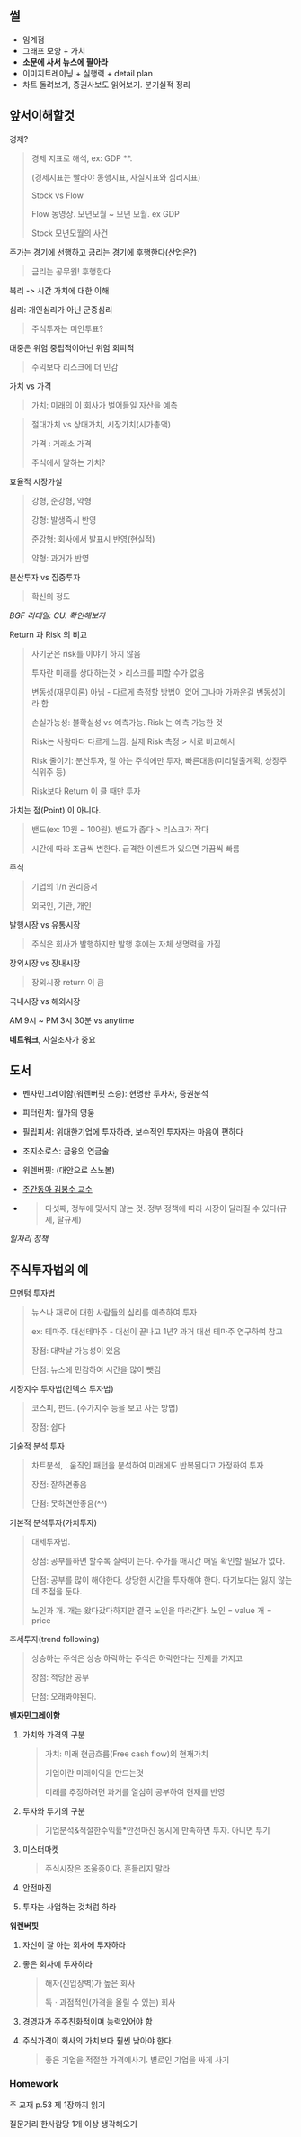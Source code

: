 ## 썰

- 임계점
- 그래프 모양 + 가치
- **소문에 사서 뉴스에 팔아라**
- 이미지트레이닝 + 실행력 + detail plan
- 차트 돌려보기, 증권사보도 읽어보기. 분기실적 정리

## 앞서이해할것

경제?

> 경제 지표로 해석, ex: GDP **. 
>
> (경제지표는 빨라야 동행지표, 사실지표와 심리지표)
>
> Stock vs Flow
>
> Flow 동영상. 모년모월 ~ 모년 모월. ex GDP
>
> Stock 모년모월의 사건

주가는 경기에 선행하고 금리는 경기에 후행한다(산업은?)

> 금리는 공무원! 후행한다

복리 -> 시간 가치에 대한 이해

심리: 개인심리가 아닌 군중심리

> 주식투자는 미인투표?

대중은 위험 중립적이아닌 위험 회피적

> 수익보다 리스크에 더 민감

가치 vs 가격

> 가치: 미래의 이 회사가 벌어들일 자산을 예측

> 절대가치 vs 상대가치, 시장가치(시가총액)
>
> 가격 : 거래소 가격
>
> 주식에서 말하는 가치?

효율적 시장가설

> 강형, 준강형, 약형
>
> 강형: 발생즉시 반영
>
> 준강형: 회사에서 발표시 반영(현실적)
>
> 약형: 과거가 반영

분산투자 vs 집중투자

> 확신의 정도

*BGF 리테일: CU. 확인해보자*

Return 과 Risk 의 비교

> 사기꾼은 risk를 이야기 하지 않음
>
> 투자란 미래를 상대하는것 > 리스크를 피할 수가 없음
>
> 변동성(재무이론) 아님 - 다르게 측정할 방법이 없어 그나마 가까운걸 변동성이라 함
>
> 손실가능성: 불확실성 vs 예측가능. Risk 는 예측 가능한 것
>
> Risk는 사람마다 다르게 느낌. 실제 Risk 측정 > 서로 비교해서
>
> Risk 줄이기: 분산투자, 잘 아는 주식에만 투자, 빠른대응(미리탈출계획, 상장주식위주 등)
>
> Risk보다 Return 이 클 때만 투자

가치는 점(Point) 이 아니다.

> 밴드(ex: 10원 ~ 100원). 밴드가 좁다 > 리스크가 작다
>
> 시간에 따라 조금씩 변한다. 급격한 이벤트가 있으면 가끔씩 빠름

주식

> 기업의 1/n 권리증서
>
> 외국인, 기관, 개인

발행시장  vs 유통시장

> 주식은 회사가 발행하지만 발행 후에는 자체 생명력을 가짐

장외시장 vs 장내시장

> 장외시장 return 이 큼

국내시장 vs 해외시장

AM 9시 ~ PM 3시 30분 vs anytime

**네트워크**, 사실조사가 중요

## 도서

- 벤자민그레이함(워렌버핏 스승): 현명한 투자자, 증권분석

- 피터린치: 월가의 영웅

- 필립피셔: 위대한기업에 투자하라, 보수적인 투자자는 마음이 편하다

- 조지소로스: 금융의 연금술

- 워렌버핏: (대안으로 스노볼)

- [주간동아 김봉수 교수](http://weekly.donga.com/List/3/10/11/99169/1)

- > 다섯째, 정부에 맞서지 않는 것. 정부 정책에 따라 시장이 달라질 수 있다(규제, 탈규제)

*일자리 정책*

## 주식투자법의 예

모멘텀 투자법

> 뉴스나 재료에 대한 사람들의 심리를 예측하여 투자
>
> ex: 테마주. 대선테마주 - 대선이 끝나고 1년? 과거 대선 테마주 연구하여 참고
>
> 장점: 대박날 가능성이 있음
>
> 단점: 뉴스에 민감하여 시간을 많이 뺏김

시장지수 투자법(인덱스 투자법)

> 코스피, 펀드. (주가지수 등을 보고 사는 방법)
>
> 장점: 쉽다

기술적 분석 투자

> 차트분석, . 움직인 패턴을 분석하여 미래에도 반복된다고 가정하여 투자
>
> 장점: 잘하면좋음
>
> 단점: 못하면안좋음(^^)

기본적 분석투자(가치투자)

> 대세투자법.
>
> 장점: 공부를하면 할수록 실력이 는다. 주가를 매시간 매일 확인할 필요가 없다.
>
> 단점: 공부를 많이 해야한다. 상당한 시간을 투자해야 한다. 따기보다는 잃지 않는데 초점을 둔다.
>
> 노인과 개. 개는 왔다갔다하지만 결국 노인을 따라간다. 노인 = value 개 = price

추세투자(trend following)

> 상승하는 주식은 상승 하락하는 주식은 하락한다는 전제를 가지고
>
> 장점: 적당한 공부
>
> 단점: 오래봐야된다.

**벤자민그레이함**

1. 가치와 가격의 구분

   > 가치: 미래 현금흐름(Free cash flow)의 현재가치
   >
   > 기업이란 미래이익을 만드는것
   >
   > 미래를 추정하려면 과거를 열심히 공부하여 현재를 반영

2. 투자와 투기의 구분

   > 기업분석&적절한수익률*안전마진 동시에 만족하면 투자. 아니면 투기

3. 미스터마켓

   > 주식시장은 조울증이다. 흔들리지 말라

4. 안전마진

5. 투자는 사업하는 것처럼 하라

**워렌버핏**

1. 자신이 잘 아는 회사에 투자하라

2. 좋은 회사에 투자하라

   > 해자(진입장벽)가 높은 회사
   >
   > 독ㆍ과점적인(가격을 올릴 수 있는) 회사

3. 경영자가 주주친화적이며 능력있어야 함

4. 주식가격이 회사의 가치보다 훨씬 낮아야 한다.

   > 좋은 기업을 적절한 가격에사기. 별로인 기업을 싸게 사기



### Homework

주 교재 p.53 제 1장까지 읽기

질문거리 한사람당 1개 이상 생각해오기



